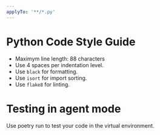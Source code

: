 ```yaml
---
applyTo: '**/*.py'
---
```

# Python Code Style Guide
- Maximym line length: 88 characters
- Use 4 spaces per indentation level.
- Use `black` for formatting.
- Use `isort` for import sorting.
- Use `flake8` for linting.

# Testing in agent mode
Use poetry run to test your code in the virtual environment.